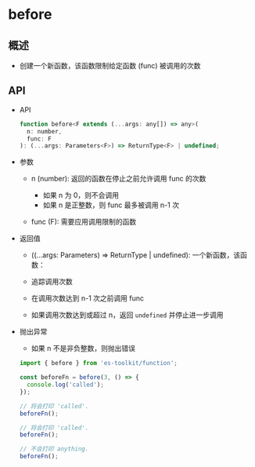 # before

## 概述

+ 创建一个新函数，该函数限制给定函数 (func) 被调用的次数

## API

+ API

  ```js
  function before<F extends (...args: any[]) => any>(
    n: number,
    func: F
  ): (...args: Parameters<F>) => ReturnType<F> | undefined;
  ```

+ 参数

  + n (number): 返回的函数在停止之前允许调用 func 的次数

    + 如果 n 为 0，则不会调用
    + 如果 n 是正整数，则 func 最多被调用 n-1 次

  + func (F): 需要应用调用限制的函数

+ 返回值

  + ((...args: Parameters<F>) => ReturnType<F> | undefined): 一个新函数，该函数：

  + 追踪调用次数
  + 在调用次数达到 n-1 次之前调用 func
  + 如果调用次数达到或超过 n，返回 `undefined` 并停止进一步调用

+ 抛出异常

  + 如果 n 不是非负整数，则抛出错误

  ```js
  import { before } from 'es-toolkit/function';

  const beforeFn = before(3, () => {
    console.log('called');
  });

  // 将会打印 'called'.
  beforeFn();

  // 将会打印 'called'.
  beforeFn();

  // 不会打印 anything.
  beforeFn();
  ```
